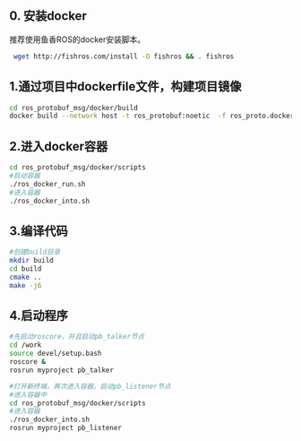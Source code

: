 

## 0. 安装docker

推荐使用鱼香ROS的docker安装脚本。
    
```bash
 wget http://fishros.com/install -O fishros && . fishros
```

## 1.通过项目中dockerfile文件，构建项目镜像 

```bash
cd ros_protobuf_msg/docker/build
docker build --network host -t ros_protobuf:noetic  -f ros_proto.dockerfile .
```

## 2.进入docker容器

```bash
cd ros_protobuf_msg/docker/scripts
#启动容器
./ros_docker_run.sh
#进入容器
./ros_docker_into.sh
```

## 3.编译代码

```bash
#创建build目录
mkdir build
cd build
cmake ..
make -j6
```

## 4.启动程序

```bash
#先启动roscore，并且启动pb_talker节点
cd /work
source devel/setup.bash
roscore &
rosrun myproject pb_talker
```

```bash
#打开新终端，再次进入容器，启动pb_listener节点
#进入容器中
cd ros_protobuf_msg/docker/scripts
#进入容器
./ros_docker_into.sh
rosrun myproject pb_listener
```